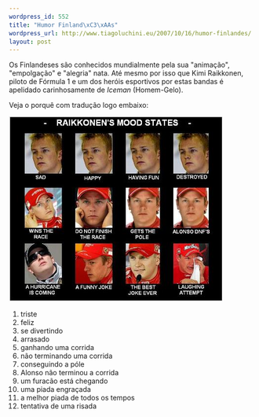 ```yaml
--- 
wordpress_id: 552
title: "Humor Finland\xC3\xAAs"
wordpress_url: http://www.tiagoluchini.eu/2007/10/16/humor-finlandes/
layout: post
---
```

Os Finlandeses são conhecidos mundialmente pela sua "animação", "empolgação" e "alegria" nata. Até mesmo por isso que Kimi Raikkonen, piloto de Fórmula 1 e um dos heróis esportivos por estas bandas é apelidado carinhosamente de _Iceman_ (Homem-Gelo).

Veja o porquê com tradução logo embaixo:

![Raikkonen Moods](/wp-content/uploads/2007/10/raikkonenmoodsih8.jpg)

1. triste
1. feliz
1. se divertindo
1. arrasado
1. ganhando uma corrida
1. não terminando uma corrida
1. conseguindo a póle
1. Alonso não terminou a corrida
1. um furacão está chegando
1. uma piada engraçada
1. a melhor piada de todos os tempos
1. tentativa de uma risada

